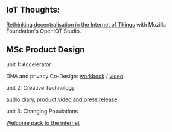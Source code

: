 ## IoT Thoughts:
[Rethinking decentralisation in the Internet of Things](thoughts/decentralisation.md)
with Mozilla Foundation's OpenIOT Studio.
	
## MSc Product Design		
unit 1: Accelerator

DNA and privacy Co-Design:
[workbook](https://docs.google.com/document/d/1SDKVdDS4p8GuT9t3ux6AL0m1s8A-1mW8HX7rP5zkBnw/edit?usp=sharing)
 / [video](https://youtu.be/o_xYVH7Z40o)

unit 2: Creative Technology 

[audio diary, product video and press release](thoughts/symbiotichome.html)

unit 3: Changing Populations

[Welcome pack to the internet](thoughts/internetcitizen.html)
